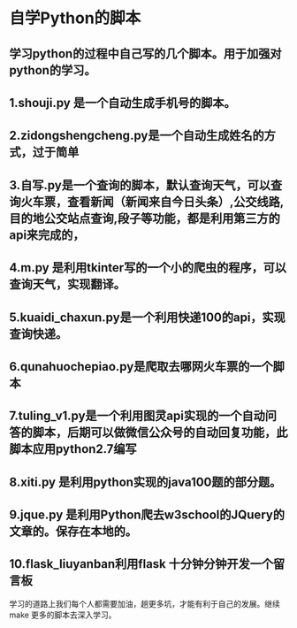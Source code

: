 
自学Python的脚本
=============
  学习python的过程中自己写的几个脚本。用于加强对python的学习。
  -------------------------
  1.shouji.py 是一个自动生成手机号的脚本。
  -------------------------
  2.zidongshengcheng.py是一个自动生成姓名的方式，过于简单
  -------------------------
  3.自写.py是一个查询的脚本，默认查询天气，可以查询火车票，查看新闻（新闻来自今日头条）,公交线路,目的地公交站点查询,段子等功能，都是利用第三方的api来完成的，
  -------------------------
  4.m.py 是利用tkinter写的一个小的爬虫的程序，可以查询天气，实现翻译。
  -------------------------
  5.kuaidi_chaxun.py是一个利用快递100的api，实现查询快递。
  -------------------------
  6.qunahuochepiao.py是爬取去哪网火车票的一个脚本
  -------------------------
  7.tuling_v1.py是一个利用图灵api实现的一个自动问答的脚本，后期可以做微信公众号的自动回复功能，此脚本应用python2.7编写
  -------------------------
  8.xiti.py 是利用python实现的java100题的部分题。
  -------------------------
  9.jque.py 是利用Python爬去w3school的JQuery的文章的。保存在本地的。
-------------------------
  10.flask_liuyanban利用flask 十分钟分钟开发一个留言板
-------------------------
学习的道路上我们每个人都需要加油，趟更多坑，才能有利于自己的发展。继续make 更多的脚本去深入学习。
